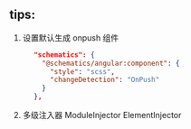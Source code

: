 ## tips:

1. 设置默认生成 onpush 组件

```json
      "schematics": {
        "@schematics/angular:component": {
          "style": "scss",
          "changeDetection": "OnPush"
        }
      },
```

2. 多级注入器
ModuleInjector
ElementInjector


